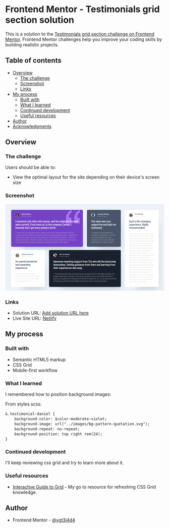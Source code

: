 # Frontend Mentor - Testimonials grid section solution

This is a solution to the [Testimonials grid section challenge on Frontend Mentor](https://www.frontendmentor.io/challenges/testimonials-grid-section-Nnw6J7Un7). Frontend Mentor challenges help you improve your coding skills by building realistic projects.

## Table of contents

- [Overview](#overview)
  - [The challenge](#the-challenge)
  - [Screenshot](#screenshot)
  - [Links](#links)
- [My process](#my-process)
  - [Built with](#built-with)
  - [What I learned](#what-i-learned)
  - [Continued development](#continued-development)
  - [Useful resources](#useful-resources)
- [Author](#author)
- [Acknowledgments](#acknowledgments)

## Overview

### The challenge

Users should be able to:

- View the optimal layout for the site depending on their device's screen size

### Screenshot

![](./screenshot.png)

### Links

- Solution URL: [Add solution URL here](https://your-solution-url.com)
- Live Site URL: [Netlify](https://frontendmentor-gonzalotejada.netlify.app/testimonials-grid-section/)

## My process

### Built with

- Semantic HTML5 markup
- CSS Grid
- Mobile-first workflow

### What I learned

I remembered how to position background images:

From styles.scss:

```
&.testimonial-daniel {
    background-color: $color-moderate-violet;
    background-image: url("../images/bg-pattern-quotation.svg");
    background-repeat: no-repeat;
    background-position: top right rem(24);
}
```

### Continued development

I'll keep reviewing css grid and try to learn more about it.

### Useful resources

- [Interactive Guide to Grid](https://www.joshwcomeau.com/css/interactive-guide-to-grid/) - My go to resource for refreshing CSS Grid knowledge.

## Author

- Frontend Mentor - [@vgt3j4d4](https://www.frontendmentor.io/profile/vgt3j4d4)
